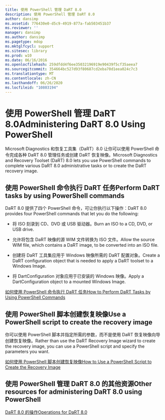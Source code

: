 ```yaml
---
title: 使用 PowerShell 管理 DaRT 8.0
description: 使用 PowerShell 管理 DaRT 8.0
author: dansimp
ms.assetid: 776430e0-d5c9-4919-877a-fab503451b37
ms.reviewer: ''
manager: dansimp
ms.author: dansimp
ms.pagetype: mdop
ms.mktglfcycl: support
ms.sitesec: library
ms.prod: w10
ms.date: 06/16/2016
ms.openlocfilehash: 259dfdd4f6ee35032196919e90439f5cf35aeea7
ms.sourcegitcommit: 354664bc527d93f80687cd2eba70d1eea024c7c3
ms.translationtype: MT
ms.contentlocale: zh-CN
ms.lasthandoff: 06/26/2020
ms.locfileid: "10803194"
---
```

# <span data-ttu-id="e5fb2-103">使用 PowerShell 管理 DaRT 8.0</span><span class="sxs-lookup"><span data-stu-id="e5fb2-103">Administering DaRT 8.0 Using PowerShell</span></span>


<span data-ttu-id="e5fb2-104">Microsoft Diagnostics 和恢复工具集（DaRT）8.0 让你可以使用 PowerShell 命令完成各种 DaRT 8.0 管理任务或创建 DaRT 恢复映像。</span><span class="sxs-lookup"><span data-stu-id="e5fb2-104">Microsoft Diagnostics and Recovery Toolset (DaRT) 8.0 lets you use PowerShell commands to complete various DaRT 8.0 administrative tasks or to create the DaRT recovery image.</span></span>

## <span data-ttu-id="e5fb2-105">使用 PowerShell 命令执行 DaRT 任务</span><span class="sxs-lookup"><span data-stu-id="e5fb2-105">Perform DaRT tasks by using PowerShell commands</span></span>


<span data-ttu-id="e5fb2-106">DaRT 8.0 提供了四个 PowerShell 命令，可让你执行以下操作：</span><span class="sxs-lookup"><span data-stu-id="e5fb2-106">DaRT 8.0 provides four PowerShell commands that let you do the following:</span></span>

-   <span data-ttu-id="e5fb2-107">将 ISO 刻录到 CD、DVD 或 USB 驱动器。</span><span class="sxs-lookup"><span data-stu-id="e5fb2-107">Burn an ISO to a CD, DVD, or USB drive.</span></span>

-   <span data-ttu-id="e5fb2-108">允许将包含 DaRT 映像的源 WIM 文件转换为 ISO 文件。</span><span class="sxs-lookup"><span data-stu-id="e5fb2-108">Allow the source WIM file, which contains a DaRT image, to be converted into an ISO file.</span></span>

-   <span data-ttu-id="e5fb2-109">创建将 DaRT 工具集应用于 Windows 映像所需的 DaRT 配置对象。</span><span class="sxs-lookup"><span data-stu-id="e5fb2-109">Create a DaRT configuration object that is needed to apply a DaRT toolset to a Windows Image.</span></span>

-   <span data-ttu-id="e5fb2-110">将 DartConfiguration 对象应用于已安装的 Windows 映像。</span><span class="sxs-lookup"><span data-stu-id="e5fb2-110">Apply a DartConfiguration object to a mounted Windows Image.</span></span>

[<span data-ttu-id="e5fb2-111">如何使用 PowerShell 命令执行 DaRT 任务</span><span class="sxs-lookup"><span data-stu-id="e5fb2-111">How to Perform DaRT Tasks by Using PowerShell Commands</span></span>](how-to-perform-dart-tasks-by-using-powershell-commands-dart-8.md)

## <span data-ttu-id="e5fb2-112">使用 PowerShell 脚本创建恢复映像</span><span class="sxs-lookup"><span data-stu-id="e5fb2-112">Use a PowerShell script to create the recovery image</span></span>


<span data-ttu-id="e5fb2-113">你可以使用 PowerShell 脚本并指定所需的参数，而不是使用 DaRT 恢复映像向导创建恢复映像。</span><span class="sxs-lookup"><span data-stu-id="e5fb2-113">Rather than use the DaRT Recovery Image wizard to create the recovery image, you can use a PowerShell script and specify the parameters you want.</span></span>

[<span data-ttu-id="e5fb2-114">如何使用 PowerShell 脚本创建恢复映像</span><span class="sxs-lookup"><span data-stu-id="e5fb2-114">How to Use a PowerShell Script to Create the Recovery Image</span></span>](how-to-use-a-powershell-script-to-create-the-recovery-image-dart-8.md)

## <span data-ttu-id="e5fb2-115">使用 PowerShell 管理 DaRT 8.0 的其他资源</span><span class="sxs-lookup"><span data-stu-id="e5fb2-115">Other resources for administering DaRT 8.0 using PowerShell</span></span>


[<span data-ttu-id="e5fb2-116">DaRT 8.0 的操作</span><span class="sxs-lookup"><span data-stu-id="e5fb2-116">Operations for DaRT 8.0</span></span>](operations-for-dart-80-dart-8.md)

 

 





